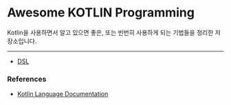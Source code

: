 # Awesome KOTLIN Programming

Kotlin을 사용하면서 알고 있으면 좋은, 또는 빈번히 사용하게 되는 기법들을 정리한 저장소입니다.

---

- [DSL](src/main/kotlin/com/bory/awesomekotlin/dsl/README.md)

### References

- [Kotlin Language Documentation](https://kotlinlang.org/docs/home.html)